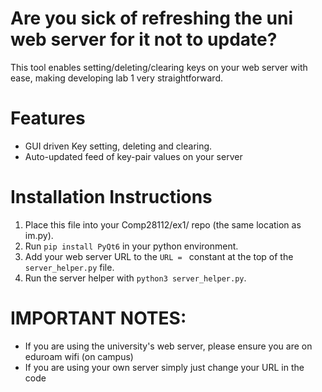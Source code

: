 # Are you sick of refreshing the uni web server for it not to update?

This tool enables setting/deleting/clearing keys on your web server with ease, making developing lab 1 very straightforward.
# Features
- GUI driven Key setting, deleting and clearing.
- Auto-updated feed of key-pair values on your server

# Installation Instructions

1. Place this file into your Comp28112/ex1/ repo (the same location as im.py).
2. Run `pip install PyQt6` in your python environment.
3. Add your web server URL to the `URL = ` constant at the top of the `server_helper.py` file.
4. Run the server helper with `python3 server_helper.py`.


# IMPORTANT NOTES:
- If you are using the university's web server, please ensure you are on eduroam wifi (on campus)
- If you are using your own server simply just change your URL in the code


